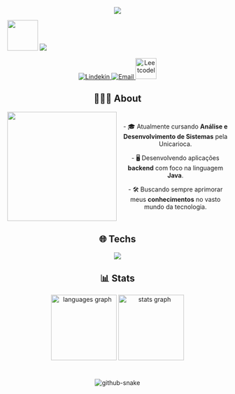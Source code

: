 <p align="center">
    <a href="https://github.com/joaopasj">
        <img src="https://media0.giphy.com/media/v1.Y2lkPTc5MGI3NjExa3I3bnJwcTBja3pqaWxzcnhxcnZuemltcnh3bHVpNTRyZHNoaWF2MCZlcD12MV9pbnRlcm5hbF9naWZfYnlfaWQmY3Q9Zw/QNFhOolVeCzPQ2Mx85/giphy.gif"/>
    </a>
 <div>
     <p align="left">
        <img src="https://www.cise.ufl.edu/~kcen/cis4930/assign5/assign5_files/spinning.gif" width="70"/>
        <img src="https://readme-typing-svg.herokuapp.com?font=Fira+Code&weight=500&pause=1000&color=89CFF0&width=435&lines=Greetings,+I'm+João+Sousa.">
 </div>   
<p align="center">
    <a href="https://www.linkedin.com/in/joão-sousa-542733228/">
        <img 
            alt="Lindekin" 
            title="Conheça meu Linkedin" 
            src="https://skillicons.dev/icons?i=linkedin"
        />
    </a>
  <a href="https://mail.google.com/mail/?view=cm&fs=1&to=joao.araujo600b@gmail.com" target="_blank">
        <img 
            alt="Email" 
            title="Me mande um email" 
            src="https://skillicons.dev/icons?i=gmail"
        />
    </a>
    <a href="https://leetcode.com/u/Joapasj/">
        <img 
            alt="Leetcodel" 
            title="Conheça meu LeetCode" 
            src="https://cdn.iconscout.com/icon/free/png-512/free-leetcode-logo-icon-download-in-svg-png-gif-file-formats--technology-social-media-company-vol-4-pack-logos-icons-3028929.png?f=webp&w=256" width="48"
        />
    </a>
</p>

###

<h2 align="center">👨🏻‍💻 About</h2>

<div align="center" style="display: flex; align-items: center; gap: 15px;">
  <img src="https://media.tenor.com/ghPPpJkDsaMAAAAM/java.gif" width="250"/>
  <div>
    <p>- 🎓 Atualmente cursando <b>Análise e Desenvolvimento de Sistemas</b> pela Unicarioca.</p>
    <p>- 🖥️ Desenvolvendo aplicações <b>backend</b> com foco na linguagem <b>Java</b>.</p>
    <p>- 🛠️ Buscando sempre aprimorar meus <b>conhecimentos</b> no vasto mundo da tecnologia.</p>
  </div>
</div>

###

<h2 align="center">🌐 Techs</h2>
<div align="center">
  <p align="center">
  <a href="https://github.com/joaopasj">
    <img src="https://skillicons.dev/icons?i=java,spring,hibernate,mysql,git,docker,vscode,idea,eclipse,windows,linux" />
  </a>
</p>
</div>

###

<h2 align="center">📊 Stats</h2>
<div align="center">
  <img src="https://github-readme-stats.vercel.app/api/top-langs?username=joaopasj&locale=en&hide_title=false&layout=compact&card_width=320&langs_count=5&theme=dark&hide_border=false" height="150" alt="languages graph"  />
  <img src="https://github-readme-stats.vercel.app/api?username=joaopasj&hide_title=false&hide_rank=false&show_icons=true&include_all_commits=true&count_private=true&disable_animations=false&theme=dark&locale=en&hide_border=false" height="150" alt="stats graph"  />
</div>

###
<div align="center">
<br clear="both">

<picture>
  <source media="(prefers-color-scheme: dark)" srcset="https://raw.githubusercontent.com/joaopasj/joaopasj/output/github-snake-dark.svg" />
  <source media="(prefers-color-scheme: light)" srcset="https://raw.githubusercontent.com/joaopasj/joaopasj/output/github-snake.svg" />
  <img alt="github-snake" src="https://raw.githubusercontent.com/joaopasj/tjoaopasj/output/github-snake.svg" />
</picture>
</div>

###
